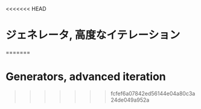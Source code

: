 
<<<<<<< HEAD
# ジェネレータ, 高度なイテレーション
=======
# Generators, advanced iteration
>>>>>>> fcfef6a07842ed56144e04a80c3a24de049a952a
